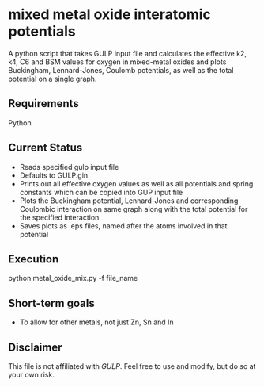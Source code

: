 mixed metal oxide interatomic potentials
============================

A python script that takes GULP input file and calculates the effective k2, k4, C6 and BSM values for oxygen in mixed-metal oxides and plots 
Buckingham, Lennard-Jones, Coulomb potentials, as well as the total potential on a single graph.

Requirements
------------
Python

Current Status
------------
- Reads specified gulp input file 
- Defaults to GULP.gin 
- Prints out all effective oxygen values as well as all potentials and spring constants which can be copied into GUP input file
- Plots the Buckingham potential, Lennard-Jones and corresponding Coulombic interaction on same graph along with the total potential for the specified interaction
- Saves plots as .eps files, named after the atoms involved in that potential

Execution 
------------
python metal_oxide_mix.py -f file_name

Short-term goals
------------
- To allow for other metals, not just Zn, Sn and In

Disclaimer
----------
This file is not affiliated with *GULP*. Feel free to use and modify, but do so at your own risk.
